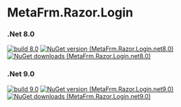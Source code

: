 # MetaFrm.Razor.Login

### .Net 8.0
[![build 8.0](https://github.com/MetaFrm/MetaFrm.Razor.Login/actions/workflows/build_8.0.yml/badge.svg)](https://github.com/MetaFrm/MetaFrm.Razor.Login/actions/workflows/build_8.0.yml)
[![NuGet version (MetaFrm.Razor.Login.net8.0)](https://img.shields.io/nuget/v/MetaFrm.Razor.Login.net8.0)](https://www.nuget.org/packages/MetaFrm.Razor.Login.net8.0/)
[![NuGet downloads (MetaFrm.Razor.Login.net8.0)](https://img.shields.io/nuget/dt/MetaFrm.Razor.Login.net8.0)](https://www.nuget.org/packages/MetaFrm.Razor.Login.net8.0/)
### .Net 9.0
[![build 9.0](https://github.com/MetaFrm/MetaFrm.Razor.Login/actions/workflows/build_9.0.yml/badge.svg)](https://github.com/MetaFrm/MetaFrm.Razor.Login/actions/workflows/build_9.0.yml)
[![NuGet version (MetaFrm.Razor.Login.net9.0)](https://img.shields.io/nuget/v/MetaFrm.Razor.Login.net9.0)](https://www.nuget.org/packages/MetaFrm.Razor.Login.net9.0/)
[![NuGet downloads (MetaFrm.Razor.Login.net9.0)](https://img.shields.io/nuget/dt/MetaFrm.Razor.Login.net9.0)](https://www.nuget.org/packages/MetaFrm.Razor.Login.net9.0/)